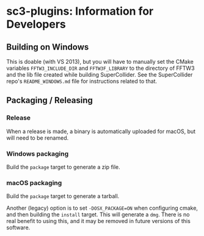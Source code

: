 sc3-plugins: Information for Developers
=======================================

## Building on Windows

This is doable (with VS 2013), but you will have to manually set the CMake variables
`FFTW3_INCLUDE_DIR` and `FFTW3F_LIBRARY` to the directory of FFTW3 and the lib file created while
building SuperCollider. See the SuperCollider repo's `README_WINDOWS.md` file for instructions
related to that.

## Packaging / Releasing

### Release

When a release is made, a binary is automatically uploaded for macOS, but will need to be renamed.

### Windows packaging

Build the `package` target to generate a zip file.

### macOS packaging

Build the `package` target to generate a tarball.

Another (legacy) option is to set `-DOSX_PACKAGE=ON` when configuring cmake, and then building the
`install` target. This will generate a `dmg`. There is no real benefit to using this, and it may be
removed in future versions of this software.
